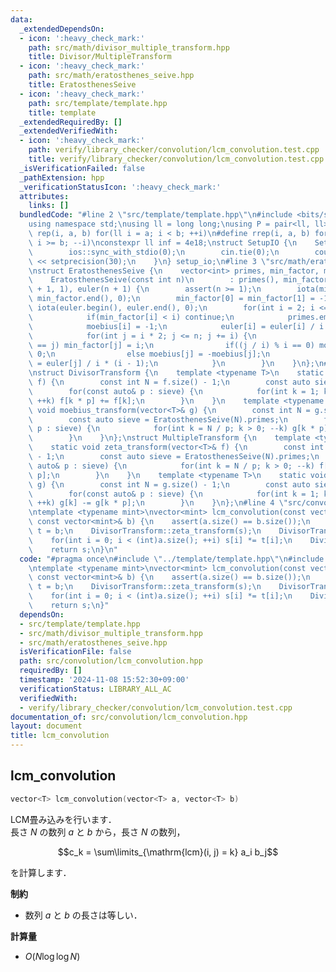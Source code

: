 ```yaml
---
data:
  _extendedDependsOn:
  - icon: ':heavy_check_mark:'
    path: src/math/divisor_multiple_transform.hpp
    title: Divisor/MultipleTransform
  - icon: ':heavy_check_mark:'
    path: src/math/eratosthenes_seive.hpp
    title: EratosthenesSeive
  - icon: ':heavy_check_mark:'
    path: src/template/template.hpp
    title: template
  _extendedRequiredBy: []
  _extendedVerifiedWith:
  - icon: ':heavy_check_mark:'
    path: verify/library_checker/convolution/lcm_convolution.test.cpp
    title: verify/library_checker/convolution/lcm_convolution.test.cpp
  _isVerificationFailed: false
  _pathExtension: hpp
  _verificationStatusIcon: ':heavy_check_mark:'
  attributes:
    links: []
  bundledCode: "#line 2 \"src/template/template.hpp\"\n#include <bits/stdc++.h>\n\
    using namespace std;\nusing ll = long long;\nusing P = pair<ll, ll>;\n#define\
    \ rep(i, a, b) for(ll i = a; i < b; ++i)\n#define rrep(i, a, b) for(ll i = a;\
    \ i >= b; --i)\nconstexpr ll inf = 4e18;\nstruct SetupIO {\n    SetupIO() {\n\
    \        ios::sync_with_stdio(0);\n        cin.tie(0);\n        cout << fixed\
    \ << setprecision(30);\n    }\n} setup_io;\n#line 3 \"src/math/eratosthenes_seive.hpp\"\
    \nstruct EratosthenesSeive {\n    vector<int> primes, min_factor, moebius, euler;\n\
    \    EratosthenesSeive(const int n)\n        : primes(), min_factor(n + 1), moebius(n\
    \ + 1, 1), euler(n + 1) {\n        assert(n >= 1);\n        iota(min_factor.begin(),\
    \ min_factor.end(), 0);\n        min_factor[0] = min_factor[1] = -1;\n       \
    \ iota(euler.begin(), euler.end(), 0);\n        for(int i = 2; i <= n; ++i) {\n\
    \            if(min_factor[i] < i) continue;\n            primes.emplace_back(i);\n\
    \            moebius[i] = -1;\n            euler[i] = euler[i] / i * (i - 1);\n\
    \            for(int j = i * 2; j <= n; j += i) {\n                if(min_factor[j]\
    \ == j) min_factor[j] = i;\n                if((j / i) % i == 0) moebius[j] =\
    \ 0;\n                else moebius[j] = -moebius[j];\n                euler[j]\
    \ = euler[j] / i * (i - 1);\n            }\n        }\n    }\n};\n#line 4 \"src/math/divisor_multiple_transform.hpp\"\
    \nstruct DivisorTransform {\n    template <typename T>\n    static void zeta_transform(vector<T>&\
    \ f) {\n        const int N = f.size() - 1;\n        const auto sieve = EratosthenesSeive(N).primes;\n\
    \        for(const auto& p : sieve) {\n            for(int k = 1; k * p <= N;\
    \ ++k) f[k * p] += f[k];\n        }\n    }\n    template <typename T>\n    static\
    \ void moebius_transform(vector<T>& g) {\n        const int N = g.size() - 1;\n\
    \        const auto sieve = EratosthenesSeive(N).primes;\n        for(const auto&\
    \ p : sieve) {\n            for(int k = N / p; k > 0; --k) g[k * p] -= g[k];\n\
    \        }\n    }\n};\nstruct MultipleTransform {\n    template <typename T>\n\
    \    static void zeta_transform(vector<T>& f) {\n        const int N = f.size()\
    \ - 1;\n        const auto sieve = EratosthenesSeive(N).primes;\n        for(const\
    \ auto& p : sieve) {\n            for(int k = N / p; k > 0; --k) f[k] += f[k *\
    \ p];\n        }\n    }\n    template <typename T>\n    static void moebius_transform(vector<T>&\
    \ g) {\n        const int N = g.size() - 1;\n        const auto sieve = EratosthenesSeive(N).primes;\n\
    \        for(const auto& p : sieve) {\n            for(int k = 1; k * p <= N;\
    \ ++k) g[k] -= g[k * p];\n        }\n    }\n};\n#line 4 \"src/convolution/lcm_convolution.hpp\"\
    \ntemplate <typename mint>\nvector<mint> lcm_convolution(const vector<mint>& a,\
    \ const vector<mint>& b) {\n    assert(a.size() == b.size());\n    auto s = a,\
    \ t = b;\n    DivisorTransform::zeta_transform(s);\n    DivisorTransform::zeta_transform(t);\n\
    \    for(int i = 0; i < (int)a.size(); ++i) s[i] *= t[i];\n    DivisorTransform::moebius_transform(s);\n\
    \    return s;\n}\n"
  code: "#pragma once\n#include \"../template/template.hpp\"\n#include \"../math/divisor_multiple_transform.hpp\"\
    \ntemplate <typename mint>\nvector<mint> lcm_convolution(const vector<mint>& a,\
    \ const vector<mint>& b) {\n    assert(a.size() == b.size());\n    auto s = a,\
    \ t = b;\n    DivisorTransform::zeta_transform(s);\n    DivisorTransform::zeta_transform(t);\n\
    \    for(int i = 0; i < (int)a.size(); ++i) s[i] *= t[i];\n    DivisorTransform::moebius_transform(s);\n\
    \    return s;\n}"
  dependsOn:
  - src/template/template.hpp
  - src/math/divisor_multiple_transform.hpp
  - src/math/eratosthenes_seive.hpp
  isVerificationFile: false
  path: src/convolution/lcm_convolution.hpp
  requiredBy: []
  timestamp: '2024-11-08 15:52:30+09:00'
  verificationStatus: LIBRARY_ALL_AC
  verifiedWith:
  - verify/library_checker/convolution/lcm_convolution.test.cpp
documentation_of: src/convolution/lcm_convolution.hpp
layout: document
title: lcm_convolution
---
```


## lcm_convolution

```cpp
vector<T> lcm_convolution(vector<T> a, vector<T> b)
```

LCM畳み込みを行います．<br>
長さ $N$ の数列 $a$ と $b$ から，長さ $N$ の数列，

$$c_k = \sum\limits_{\mathrm{lcm}(i, j) = k} a_i b_j$$

を計算します．

**制約**

- 数列 $a$ と $b$ の長さは等しい．

**計算量**

- $O(N \log \log N)$